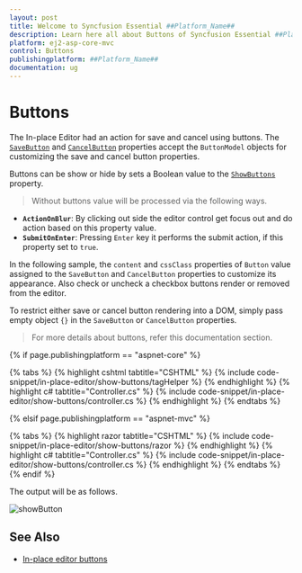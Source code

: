 ```yaml
---
layout: post
title: Welcome to Syncfusion Essential ##Platform_Name##
description: Learn here all about Buttons of Syncfusion Essential ##Platform_Name## widgets based on HTML5 and jQuery.
platform: ej2-asp-core-mvc
control: Buttons
publishingplatform: ##Platform_Name##
documentation: ug
---
```



# Buttons

The In-place Editor had an action for save and cancel using buttons. The [`SaveButton`](https://help.syncfusion.com/cr/aspnetcore-js2/Syncfusion.EJ2.InPlaceEditor.InPlaceEditor.html#Syncfusion_EJ2_InPlaceEditor_InPlaceEditor_SaveButton) and [`CancelButton`](https://help.syncfusion.com/cr/aspnetcore-js2/Syncfusion.EJ2.InPlaceEditor.InPlaceEditor.html#Syncfusion_EJ2_InPlaceEditor_InPlaceEditor_CancelButton) properties accept the `ButtonModel` objects for customizing the save and cancel button properties.

Buttons can be show or hide by sets a Boolean value to the [`ShowButtons`](https://help.syncfusion.com/cr/aspnetcore-js2/Syncfusion.EJ2.InPlaceEditor.InPlaceEditor.html#Syncfusion_EJ2_InPlaceEditor_InPlaceEditor_ShowButtons) property.

> Without buttons value will be processed via the following ways.

* **`ActionOnBlur`**: By clicking out side the editor control get focus out and do action based on this property value.
* **`SubmitOnEnter`**: Pressing `Enter` key it performs the submit action, if this property set to `true`.

In the following sample, the `content` and `cssClass` properties of `Button` value assigned to the `SaveButton` and `CancelButton` properties to customize its appearance. Also check or uncheck a checkbox buttons render or removed from the editor.

To restrict either save or cancel button rendering into a DOM, simply pass empty object `{}` in the  `SaveButton` or `CancelButton` properties.

> For more details about buttons, refer this documentation section.

{% if page.publishingplatform == "aspnet-core" %}

{% tabs %}
{% highlight cshtml tabtitle="CSHTML" %}
{% include code-snippet/in-place-editor/show-buttons/tagHelper %}
{% endhighlight %}
{% highlight c# tabtitle="Controller.cs" %}
{% include code-snippet/in-place-editor/show-buttons/controller.cs %}
{% endhighlight %}
{% endtabs %}

{% elsif page.publishingplatform == "aspnet-mvc" %}

{% tabs %}
{% highlight razor tabtitle="CSHTML" %}
{% include code-snippet/in-place-editor/show-buttons/razor %}
{% endhighlight %}
{% highlight c# tabtitle="Controller.cs" %}
{% include code-snippet/in-place-editor/show-buttons/controller.cs %}
{% endhighlight %}
{% endtabs %}
{% endif %}



The output will be as follows.

![showButton](./images/show-buttons.PNG)

## See Also

* [In-place editor buttons](./how-to/dynamic-edit-mode/)